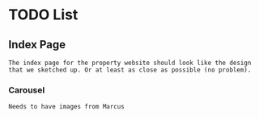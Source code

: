 # TODO List

## Index Page
    The index page for the property website should look like the design that we sketched up. Or at least as close as possible (no problem).

### Carousel
    Needs to have images from Marcus 